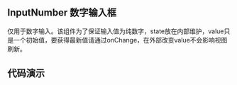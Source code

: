 ## InputNumber 数字输入框
仅用于数字输入。该组件为了保证输入值为纯数字，state放在内部维护，value只是一个初始值，要获得最新值请通过onChange，在外部改变value不会影响视图刷新。

## 代码演示

